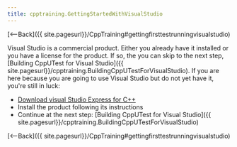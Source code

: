 ```yaml
---
title: cpptraining.GettingStartedWithVisualStudio
---
```

[<--Back]({{ site.pagesurl}}/CppTraining#gettingfirsttestrunningvisualstudio)

Visual Studio is a commercial product. Either you already have it installed or you have a license for the product. If so, the you can skip to the next step, [Building CppUTest for Visual Studio]({{ site.pagesurl}}/cpptraining.BuildingCppUTestForVisualStudio). If you are here because you are going to use Visual Studio but do not yet have it, you're still in luck:

* [Download visual Studio Express for C++](http://www.microsoft.com/visualstudio/en-us/products/2010-editions/visual-cpp-express)
* Install the product following its instructions
* Continue at the next step: [Building CppUTest for Visual Studio]({{ site.pagesurl}}/cpptraining.BuildingCppUTestForVisualStudio)

[<--Back]({{ site.pagesurl}}/CppTraining#gettingfirsttestrunningvisualstudio)
